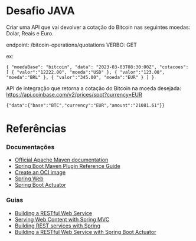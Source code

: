# Desafio JAVA
Criar uma API que vai devolver a cotação do Bitcoin nas seguintes moedas: Dolar, Reais e Euro.

endpoint: /bitcoin-operations/quotations
VERBO: GET

ex:

`
{
"moedaBase": "bitcoin",
"data": "2023-03-03T08:30:00Z",
"cotacoes": [
{
"valor":"12222.00",
"moeda":"USD"
},
{
"valor":"123.00",
"moeda":"BRL"
},
{
"valor":"345.00",
"moeda":"EUR"
}
]
}
`



API de integração que retorna a cotação do Bitcoin na moeda desejada:
https://api.coinbase.com/v2/prices/spot?currency=EUR

`
{"data":{"base":"BTC","currency":"EUR","amount":"21081.61"}}
`


# Referências

### Documentações

* [Official Apache Maven documentation](https://maven.apache.org/guides/index.html)
* [Spring Boot Maven Plugin Reference Guide](https://docs.spring.io/spring-boot/docs/3.0.3/maven-plugin/reference/html/)
* [Create an OCI image](https://docs.spring.io/spring-boot/docs/3.0.3/maven-plugin/reference/html/#build-image)
* [Spring Web](https://docs.spring.io/spring-boot/docs/3.0.3/reference/htmlsingle/#web)
* [Spring Boot Actuator](https://docs.spring.io/spring-boot/docs/3.0.3/reference/htmlsingle/#actuator)

### Guias

* [Building a RESTful Web Service](https://spring.io/guides/gs/rest-service/)
* [Serving Web Content with Spring MVC](https://spring.io/guides/gs/serving-web-content/)
* [Building REST services with Spring](https://spring.io/guides/tutorials/rest/)
* [Building a RESTful Web Service with Spring Boot Actuator](https://spring.io/guides/gs/actuator-service/)

